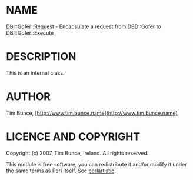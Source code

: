 # NAME

DBI::Gofer::Request - Encapsulate a request from DBD::Gofer to DBI::Gofer::Execute

# DESCRIPTION

This is an internal class.

# AUTHOR

Tim Bunce, [http://www.tim.bunce.name](http://www.tim.bunce.name)

# LICENCE AND COPYRIGHT

Copyright (c) 2007, Tim Bunce, Ireland. All rights reserved.

This module is free software; you can redistribute it and/or
modify it under the same terms as Perl itself. See [perlartistic](https://metacpan.org/pod/perlartistic).
